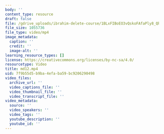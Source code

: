 ```yaml
---
body: ''
content_type: resource
draft: false
file: /gdrive_uploads/ibrahim-delete-course/1BLxFIBoEO3vQskoFAfaPly8_QhZ-fa4g/md12.mp4
file_size: 1055736
file_type: video/mp4
image_metadata:
  caption: ''
  credit: ''
  image-alt: ''
learning_resource_types: []
license: https://creativecommons.org/licenses/by-nc-sa/4.0/
resourcetype: Video
title: md12.mp4
uid: 7f9b55d5-b9ba-4efa-ba59-bc9206290498
video_files:
  archive_url: ''
  video_captions_file: ''
  video_thumbnail_file: ''
  video_transcript_file: ''
video_metadata:
  source: ''
  video_speakers: ''
  video_tags: ''
  youtube_description: ''
  youtube_id: ''
---
```

